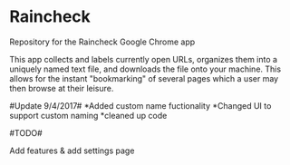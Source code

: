 # Raincheck
Repository for the Raincheck Google Chrome app

This app collects and labels currently open URLs, organizes them into a uniquely named text file, and downloads the file onto your machine.
This allows for the instant "bookmarking" of several pages which a user may then browse at their leisure.

#Update 9/4/2017#
*Added custom name fuctionality
*Changed UI to support custom naming
*cleaned up code

#TODO#

Add features & add settings page